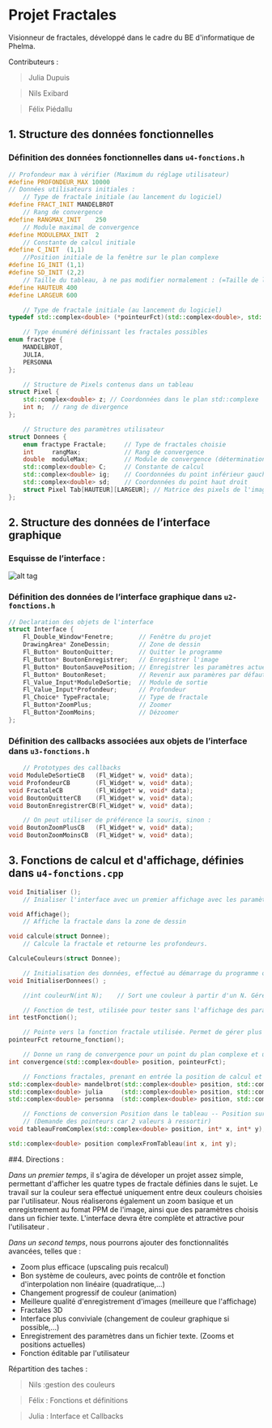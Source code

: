 Projet Fractales
======

Visionneur de fractales, développé dans le cadre du BE d'informatique de Phelma.

Contributeurs :

> Julia Dupuis

> Nils Exibard

> Félix Piédallu

## 1. Structure des données fonctionnelles

### Définition des données fonctionnelles dans ``u4-fonctions.h``
```c++
// Profondeur max à vérifier (Maximum du réglage utilisateur)
#define PROFONDEUR_MAX 10000
// Données utilisateurs initiales :
    // Type de fractale initiale (au lancement du logiciel)
#define FRACT_INIT MANDELBROT
    // Rang de convergence
#define RANGMAX_INIT    250
    // Module maximal de convergence
#define MODULEMAX_INIT  2
    // Constante de calcul initiale
#define C_INIT  (1,1)
    //Position initiale de la fenêtre sur le plan complexe
#define IG_INIT (1,1)
#define SD_INIT (2,2)
    // Taille du tableau, à ne pas modifier normalement : (=Taille de la fenêtre d'affichage en pixels)
#define HAUTEUR 400
#define LARGEUR 600

    // Type de fractale initiale (au lancement du logiciel)
typedef std::complex<double> (*pointeurFct)(std::complex<double>, std::complex<double>);

    // Type énuméré définissant les fractales possibles
enum fractype {
    MANDELBROT,
    JULIA,
    PERSONNA
};

    // Structure de Pixels contenus dans un tableau
struct Pixel {
    std::complex<double> z; // Coordonnées dans le plan std::complexe
    int n;  // rang de divergence
};

    // Structure des paramètres utilisateur
struct Donnees {
    enum fractype Fractale;     // Type de fractales choisie
    int     rangMax;            // Rang de convergence
    double  moduleMax;          // Module de convergence (détermination de la convergence on non de la fonction)
    std::complex<double> C;     // Constante de calcul
    std::complex<double> ig;    // Coordonnées du point inférieur gauche
    std::complex<double> sd;    // Coordonnées du point haut droit
    struct Pixel Tab[HAUTEUR][LARGEUR]; // Matrice des pixels de l'image.
};
```

## 2. Structure des données de l’interface graphique

### Esquisse de l’interface :
![alt tag](https://raw.github.com/salamandar/Fractalis/master/interface.png)

### Définition des données de l’interface graphique dans ``u2-fonctions.h``

```c++
// Declaration des objets de l'interface
struct Interface {
    Fl_Double_Window*Fenetre;       // Fenêtre du projet
    DrawingArea* ZoneDessin;        // Zone de dessin
    Fl_Button* BoutonQuitter;       // Quitter le programme
    Fl_Button* BoutonEnregistrer;   // Enregistrer l'image
    Fl_Button* BoutonSauvePosition; // Enregistrer les paramètres actuels
    Fl_Button* BoutonReset;         // Revenir aux paramères par défaut
    Fl_Value_Input*ModuleDeSortie;  // Module de sortie
    Fl_Value_Input*Profondeur;      // Profondeur
    Fl_Choice* TypeFractale;        // Type de fractale
    Fl_Button*ZoomPlus;             // Zoomer
    Fl_Button*ZoomMoins;            // Dézoomer
};
```

### Définition des callbacks associées aux objets de l’interface dans ``u3-fonctions.h``
```c++
    // Prototypes des callbacks
void ModuleDeSortieCB   (Fl_Widget* w, void* data);
void ProfondeurCB       (Fl_Widget* w, void* data);
void FractaleCB         (Fl_Widget* w, void* data);
void BoutonQuitterCB    (Fl_Widget* w, void* data);
void BoutonEnregistrerCB(Fl_Widget* w, void* data);

    // On peut utiliser de préférence la souris, sinon :
void BoutonZoomPlusCB   (Fl_Widget* w, void* data);
void BoutonZoomMoinsCB  (Fl_Widget* w, void* data);
```

## 3. Fonctions de calcul et d'affichage, définies dans ``u4-fonctions.cpp``
```c++
void Initialiser ();
    // Inialiser l'interface avec un premier affichage avec les paramètres par défaut

void Affichage();
    // Affiche la fractale dans la zone de dessin

void calcule(struct Donnee);
    // Calcule la fractale et retourne les profondeurs.

CalculeCouleurs(struct Donnee);

    // Initialisation des données, effectué au démarrage du programme ou au reset des paramètres
void InitialiserDonnees() ;

    //int couleurN(int N);    // Sort une couleur à partir d'un N. Géré par Nils ?

    // Fonction de test, utilisée pour tester sans l'affichage des paramètres sensibles
int testFonction();

    // Pointe vers la fonction fractale utilisée. Permet de gérer plus facilement les différents types.
pointeurFct retourne_fonction();

    // Donne un rang de convergence pour un point du plan complexe et une fonction
int convergence(std::complex<double> position, pointeurFct);

    // Fonctions fractales, prenant en entrée la position de calcul et le terme Zn de calcul de convergence
std::complex<double> mandelbrot(std::complex<double> position, std::complex<double> z);
std::complex<double> julia     (std::complex<double> position, std::complex<double> z);
std::complex<double> personna  (std::complex<double> position, std::complex<double> z);

    // Fonctions de conversion Position dans le tableau -- Position sur le plan complexe
    // (Demande des pointeurs car 2 valeurs à ressortir)
void tableauFromComplex(std::complex<double> position, int* x, int* y);

std::complex<double> position complexFromTableau(int x, int y);

```

##4. Directions :

*Dans un premier temps*, il s'agira de déveloper un projet assez simple, permettant d'afficher les quatre types de fractale définies dans le sujet.
Le travail sur la couleur sera effectué uniquement entre deux couleurs choisies par l'utilisateur.
Nous réaliserons également un zoom basique et un enregistrement au fomat PPM de l'image, ainsi que des paramètres choisis dans un fichier texte.
L'interface devra être complète et attractive pour l'utilisateur .


*Dans un second temps*, nous pourrons ajouter des fonctionnalités avancées, telles que :

* Zoom plus efficace (upscaling puis recalcul)
* Bon système de couleurs, avec points de contrôle et fonction d'interpolation non linéaire (quadratique,…)
* Changement progressif de couleur (animation)
* Meilleure qualité d'enregistrement d'images (meilleure que l'affichage)
* Fractales 3D
* Interface plus conviviale (changement de couleur graphique si possible,…)
* Enregistrement des paramètres dans un fichier texte. (Zooms et positions actuelles)
* Fonction éditable par l'utilisateur


Répartition des taches :
> Nils :gestion des couleurs

> Félix : Fonctions et définitions

> Julia : Interface et Callbacks


